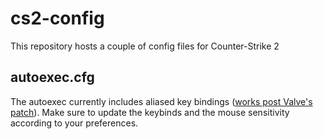 # cs2-config
This repository hosts a couple of config files for Counter-Strike 2
## autoexec.cfg
The autoexec currently includes aliased key bindings ([works post Valve's patch](https://store.steampowered.com/news/app/730/view/3717217413224276644?l=english)). Make sure to update the keybinds and the mouse sensitivity according to your preferences.
